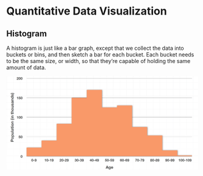# Quantitative Data Visualization

## Histogram

A histogram is just like a bar graph, except that we collect the data into buckets or bins, and then sketch a bar for each bucket. Each bucket needs to be the same size, or width, so that they’re capable of holding the same amount of data.

![Histogram of Age Distribution in New York City](../.gitbook/assets/1%20%2814%29.jpg)

